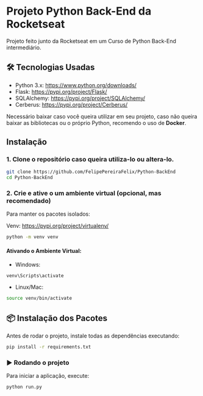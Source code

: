 # Projeto Python Back-End da Rocketseat

Projeto feito junto da Rocketseat em um Curso de Python Back-End intermediário. 

## 🛠️ Tecnologias Usadas

- Python 3.x: https://www.python.org/downloads/
- Flask: https://pypi.org/project/Flask/
- SQLAlchemy: https://pypi.org/project/SQLAlchemy/
- Cerberus: https://pypi.org/project/Cerberus/

Necessário baixar caso você queira utilizar em seu projeto, caso não queira baixar as bibliotecas ou o próprio Python, recomendo o uso de **Docker**. 

## Instalação

### 1. Clone o repositório caso queira utiliza-lo ou altera-lo.

```bash
git clone https://github.com/FelipePereiraFelix/Python-BackEnd
cd Python-BackEnd
```

### 2. Crie e ative o um ambiente virtual (opcional, mas recomendado)
Para manter os pacotes isolados:

Venv: https://pypi.org/project/virtualenv/

```bash
python -m venv venv
```
#### Ativando o Ambiente Virtual:

- Windows:
```bash
venv\Scripts\activate
```
- Linux/Mac:
```bash
source venv/bin/activate
```

## 📦 Instalação dos Pacotes

Antes de rodar o projeto, instale todas as dependências executando:

```bash
pip install -r requirements.txt
```

### ▶️ Rodando o projeto
Para iniciar a aplicação, execute:

```bash
python run.py
```



